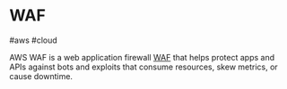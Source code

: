 # WAF

#aws #cloud 

AWS WAF is a web application firewall [WAF](Cyber%20Security/Cloud%20Security/WAF.md) that helps protect apps and APIs against bots and exploits that consume resources, skew metrics, or cause downtime.